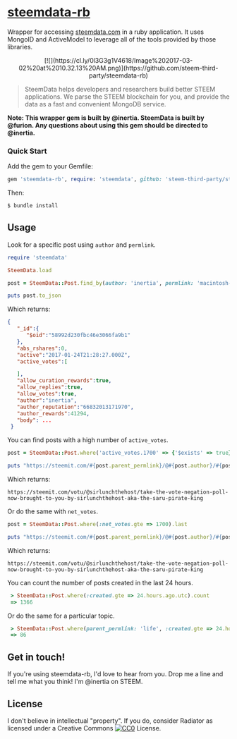 [steemdata-rb](https://github.com/steem-third-party/steemdata-rb)
============

Wrapper for accessing [steemdata.com](https://steemdata.com/) in a ruby application.  It uses MongoID and ActiveModel to leverage all of the tools provided by those libraries.

<center>
  [![](https://cl.ly/0l3G3g1V4618/Image%202017-03-02%20at%2010.32.13%20AM.png)](https://github.com/steem-third-party/steemdata-rb)
</center>

> SteemData helps developers and researchers build better STEEM applications. We parse the STEEM blockchain for you, and provide the data as a fast and convenient MongoDB service.

**Note: This wrapper gem is built by @inertia.  SteemData is built by @furion.  Any questions about using this gem should be directed to @inertia.**

### Quick Start

Add the gem to your Gemfile:

```ruby
gem 'steemdata-rb', require: 'steemdata', github: 'steem-third-party/steemdata-rb'
```

Then:

```bash
$ bundle install
```

## Usage

Look for a specific post using `author` and `permlink`.

```ruby
require 'steemdata'

SteemData.load

post = SteemData::Post.find_by(author: 'inertia', permlink: 'macintosh-plus')

puts post.to_json
```

Which returns:

```json
{
   "_id":{
      "$oid":"58992d230fbc46e3066fa9b1"
   },
   "abs_rshares":0,
   "active":"2017-01-24T21:28:27.000Z",
   "active_votes":[

   ],
   "allow_curation_rewards":true,
   "allow_replies":true,
   "allow_votes":true,
   "author":"inertia",
   "author_reputation":"66832013171970",
   "author_rewards":41294,
   "body": ...
 }
```

You can find posts with a high number of `active_votes`.

```ruby
post = SteemData::Post.where('active_votes.1700' => {'$exists' => true}).last

puts "https://steemit.com/#{post.parent_permlink}/@#{post.author}/#{post.permlink}"
```

Which returns:

```
https://steemit.com/votu/@sirlunchthehost/take-the-vote-negation-poll-now-brought-to-you-by-sirlunchthehost-aka-the-saru-pirate-king
```

Or do the same with `net_votes`.

```ruby
post = SteemData::Post.where(:net_votes.gte => 1700).last

puts "https://steemit.com/#{post.parent_permlink}/@#{post.author}/#{post.permlink}"
```

Which returns:

```
https://steemit.com/votu/@sirlunchthehost/take-the-vote-negation-poll-now-brought-to-you-by-sirlunchthehost-aka-the-saru-pirate-king
```

You can count the number of posts created in the last 24 hours.

```ruby
 > SteemData::Post.where(:created.gte => 24.hours.ago.utc).count
 => 1366
```

Or do the same for a particular topic.

```ruby
 > SteemData::Post.where(parent_permlink: 'life', :created.gte => 24.hours.ago.utc).count
 => 86
```

## Get in touch!

If you're using steemdata-rb, I'd love to hear from you.  Drop me a line and tell me what you think!  I'm @inertia on STEEM.
  
## License

I don't believe in intellectual "property".  If you do, consider Radiator as licensed under a Creative Commons [![CC0](http://i.creativecommons.org/p/zero/1.0/80x15.png)](http://creativecommons.org/publicdomain/zero/1.0/) License.
